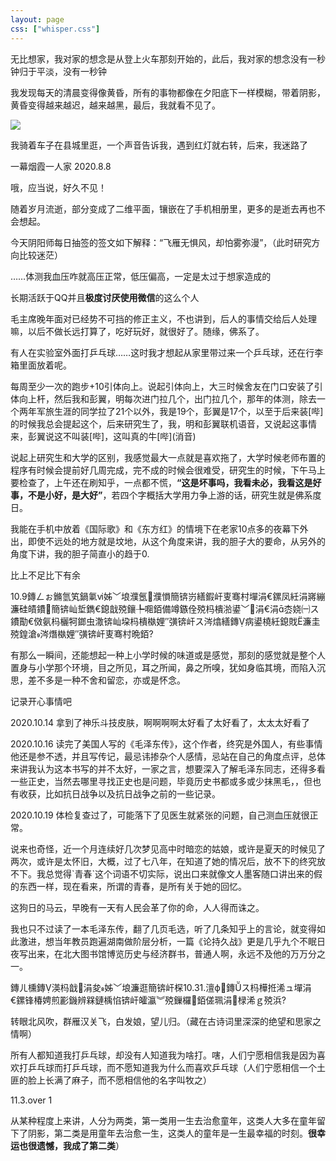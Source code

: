 ```yaml
---
layout: page
css: ["whisper.css"]
---
```


<p class='pp'>无比想家，我对家的想念是从登上火车那刻开始的，此后，我对家的想念没有一秒钟归于平淡，没有一秒钟 </p>  
<p class='pp'>我发现每天的清晨变得像黄昏，所有的事物都像在夕阳底下一样模糊，带着阴影，黄昏变得越来越迟，越来越黑，最后，我就看不见了。 </p>  



<p class='pp'><img src="https://gsp0.baidu.com/5aAHeD3nKhI2p27j8IqW0jdnxx1xbK/tb/editor/images/client/image_emoticon25.png"></p>  


<p class='pp'>我骑着车子在县城里逛，一个声音告诉我，遇到红灯就右转，后来，我迷路了</p>
<p class='pp'>一幕烟霞一人家 2020.8.8</p>
<p class='pp'>哦，应当说，好久不见！</p>
<p class='pp'>随着岁月流逝，部分变成了二维平面，镶嵌在了手机相册里，更多的是逝去再也不会想起。 </p>  
<p class='pp'>今天阴阳师每日抽签的签文如下解释：“飞雁无惧风，却怕雾弥漫”，（此时研究方向比较迷茫）</p>
<p class='pp'>……体测我血压咋就高压正常，低压偏高，一定是太过于想家造成的</p>
<p class='pp'>长期活跃于QQ并且<b>极度讨厌使用微信</b>的这么个人</p>
<p class='pp'>毛主席晚年面对已经势不可挡的修正主义，不也讲到，后人的事情交给后人处理嘛，以后不做长远打算了，吃好玩好，就很好了。随缘，佛系了。</p>
<p class='pp'>有人在实验室外面打乒乓球……这时我才想起从家里带过来一个乒乓球，还在行李箱里面放着呢。</p>
<p class='pp'>每周至少一次的跑步+10引体向上。说起引体向上，大三时候舍友在门口安装了引体向上杆，然后我和彭翼，明每次进门拉几个，出门拉几个，那年的体测，除去一个两年军旅生涯的同学拉了21个以外，我是19个，彭翼是17个，以至于后来装[哔]的时候我总会提起这个，后来研究生了，我，明和彭翼联机语音，又说起这事情来，彭翼说这不叫装[哔]，这叫真的牛[哔](消音)</p>
<p class='pp'>说起上研究生和大学的区别，我感觉最大一点就是喜欢拖了，大学时候老师布置的程序有时候会提前好几周完成，完不成的时候会很难受，研究生的时候，下午马上要检查了，上午还在刷知乎，一点都不慌，<b>“这是坏事吗，我看未必，我看这是好事，不是小好，是大好”</b>，若四个字概括大学用力争上游的话，研究生就是佛系度日。</p>
<p class='pp'>我能在手机中放着《国际歌》和《东方红》的情境下在老家10点多的夜幕下外出，即使不远处的地方就是坟地，从这个角度来讲，我的胆子大的要命，从另外的角度下讲，我的胆子简直小的趋于0.</p>
<p class='pp'>比上不足比下有余</p>
<p class='pp'>10.9鏄ㄥぉ鏅氫笂鍋氭ⅵ姊﹀埌濮氬濮愪簡锛岃繕鍜屽叓骞村墠涓€鏍凤紝涓嶈繃濂硅皟鐨簡锛屾埑鐫€鎴戠殑鑲╄唨銆備竴鏃佺殑杩樻湁鍙﹀涓€涓枩娆㈠ス鐨勩€傚氨杩欐牱鎯虫潵锛屾垜杩樻槸娌″彉锛屽ス涔熻繕鏄病鍙橈紝鎴戝濂圭殑鍠滄涔熸槸娌″彉锛屽叓骞村晩銆?</p>

<p class='pp'>有那么一瞬间，还能想起一种上小学时候的味道或是感觉，那刻的感觉就是整个人置身与小学那个环境，目之所见，耳之所闻，鼻之所嗅，犹如身临其境，而陷入沉思，差不多是一种不舍和留恋，亦或是怀念。</p>

<p class='pp'> 记录开心事情吧</p>
<p class='pp'> 2020.10.14 拿到了神乐斗技皮肤，啊啊啊啊太好看了太好看了，太太太好看了</p>
<p class='pp'> 2020.10.16 读完了美国人写的《毛泽东传》，这个作者，终究是外国人，有些事情他还是参不透，并且写传记，最忌讳掺杂个人感情，忌站在自己的角度点评，总体来讲我认为这本书写的并不太好，一家之言，想要深入了解毛泽东同志，还得多看一些正史，当然去哪里寻找正史也是问题，毕竟历史书都或多或少抹黑毛，，但也有收获，比如抗日战争以及抗日战争之前的一些记录。</p>
<p class='pp'> 2020.10.19 体检复查过了，可能落下了见医生就紧张的问题，自己测血压就很正常。</p>
<p class='pp'> 说来也奇怪，近一个月连续好几次梦见高中时暗恋的姑娘，或许是夏天的时候见了两次，或许是太怀旧，大概，过了七八年，在知道了她的情况后，放不下的终究放不下。我总觉得`青春`这个词语不切实际，说出口来就像文人墨客随口讲出来的假的东西一样，现在看来，所谓的青春，是所有关于她的回忆。</p>

<p class='pp'>这狗日的马云，早晚有一天有人民会革了你的命，人人得而诛之。</p>
<p class='pp'>我也只不过读了一本毛泽东传，翻了几页毛选，听了几条知乎上的言论，就变得如此激进，想当年教员跑遍湖南做阶层分析，一篇《论持久战》更是几乎九个不眠日夜写出来，在北大图书馆博览历史与经济群书，普通人啊，永远不及他的万万分之一。</p>
<p class='pp'>鏄ㄦ櫄鏄渶杩戠涓夋姊﹀埌濂逛簡锛屽棎10.31.澶ф鏄ス杩樺拰浠ュ墠涓€鏍锋椿娉煎彲鐖辨槑鏈楀惂锛屽皬瀛︾殑鏁欏銆傞珮涓椂浠ｇ殑浜?</p>
<p class='pp'>转眼北风吹，群雁汉关飞，白发娘，望儿归。（藏在古诗词里深深的绝望和思家之情啊）</p>
<p class='pp'>所有人都知道我打乒乓球，却没有人知道我为啥打。嗐，人们宁愿相信我是因为喜欢打乒乓球而打乒乓球，而不愿知道我为什么而喜欢乒乓球（人们宁愿相信一个土匪的脸上长满了麻子，而不愿相信他的名字叫牧之）</p>
<p class='pp'>11.3.over 1</p>
<p class='pp'>从某种程度上来讲，人分为两类，第一类用一生去治愈童年，这类人大多在童年留下了阴影，第二类是用童年去治愈一生，这类人的童年是一生最幸福的时刻。<b>很幸运也很遗憾，我成了第二类</b>）</p>





